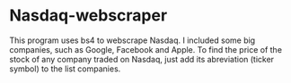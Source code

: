# Nasdaq-webscraper
This program uses bs4 to webscrape Nasdaq. I included some big companies, such as Google, Facebook and Apple.
To find the price of the stock of any company traded on Nasdaq, just add its abreviation (ticker symbol) to the list companies.
